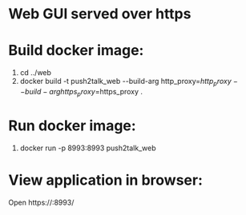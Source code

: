 # Web GUI served over https

# Build docker image:
1. cd ../web
2. docker build -t push2talk_web --build-arg http_proxy=$http_proxy --build-arg https_proxy=$https_proxy .

# Run docker image:
1. docker run -p 8993:8993 push2talk_web

# View application in browser:
Open https://<host>:8993/